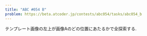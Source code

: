 ```yaml
---
title: "ABC #054 B"
problem: https://beta.atcoder.jp/contests/abc054/tasks/abc054_b
---
```

テンプレート画像の左上が画像Aのどの位置にあたるかで全探索する.
